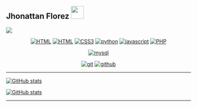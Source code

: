 ## Jhonattan Florez <img src="https://media.giphy.com/media/dxn6fRlTIShoeBr69N/giphy.gif" width="35">

[![](https://img.shields.io/badge/Gmail-jdflorez038@misena.edu.co-red)](https://mail.google.com/mail/u/0/?tab=km#inbox)

<p align="center">
<a href="https://github.com/priyanshumay"><img src="https://img.shields.io/badge/Terminal-000000.svg?style=for-the-badge&logo=powershell&logoColor=000000&labelColor=ffffff" alt="HTML"></a>
<a href="https://github.com/priyanshumay"><img src="https://img.shields.io/badge/HTML-ff5003.svg?style=for-the-badge&logo=HTML5&logoColor=ff5003&labelColor=ffffff" alt="HTML"></a>
<a href="https://github.com/priyanshumay"><img src="https://img.shields.io/badge/CSS3-264de4.svg?style=for-the-badge&logo=Css3&logoColor=0768a8&labelColor=ffffff" alt="CSS3"></a>
<a href="https://github.com/priyanshumay"><img src="https://img.shields.io/badge/python-646464.svg?style=for-the-badge&logo=python&logoColor=0768a8&labelColor=ffffff" alt="python"></a>
<a href="https://github.com/priyanshumay"><img src="https://img.shields.io/badge/JS-b57c00.svg?style=for-the-badge&logo=javascript&logoColor=b57c00&labelColor=ffffff" alt="javascript"></a>
<a href="https://github.com/priyanshumay"><img src="https://img.shields.io/badge/PHP-6566ba.svg?style=for-the-badge&logo=php&logoColor=6566ba&labelColor=ffffff" alt="PHP"></a>
</p>

<p align="center">
<a href="https://github.com/priyanshumay"><img src="https://img.shields.io/badge/Mysql-f29111.svg?style=for-the-badge&logo=mysql&logoColor=ff5003&labelColor=ffffff" alt="mysql"></a>
</p>

<p align="center">
<a href="https://github.com/priyanshumay"><img src="https://img.shields.io/badge/git-F05032.svg?style=for-the-badge&logo=git&logoColor=F05032&labelColor=ffffff" alt="git"></a>
<a href="https://github.com/priyanshumay"><img src="https://img.shields.io/badge/github-black.svg?style=for-the-badge&logo=github&logoColor=black&labelColor=ffffff" alt="github"></a>
</p>

<hr>

[![ GitHub stats](https://github-readme-stats.vercel.app/api/top-langs/?username=Jhonatan2022&show_icons=true&line_height=20&title_color=7A7ADB&icon_color=2234AE&text_color=D3D3D3&bg_color=0,000000,130F40&layout=compact)](https://github.com/Jhonatan2022)

[![ GitHub stats](https://github-readme-stats.vercel.app/api?username=Jhonatan2022&show_icons=true&line_height=20&title_color=7A7ADB&icon_color=2234AE&text_color=D3D3D3&bg_color=0,000000,130F40)](https://github.com/Jhonatan2022)
<hr>
